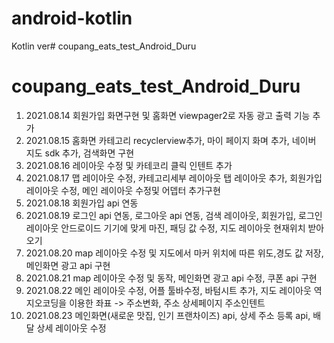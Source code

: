 # android-kotlin

Kotlin ver# coupang_eats_test_Android_Duru
# coupang_eats_test_Android_Duru
1. 2021.08.14
  회원가입 화면구현 및 홈화면 viewpager2로 자동 광고 출력 기능 추가
2. 2021.08.15
  홈화면 카테고리 recyclerview추가, 마이 페이지 화며 추가, 네이버 지도 sdk 추가, 검색화면 구현
3. 2021.08.16
  레이아웃 수정 및 카테코리 클릭 인텐트 추가
4. 2021.08.17
  맵 레이아웃 수정, 카테고리세부 레이아웃 탭 레이아웃 추가, 회원가입 레이아웃 수정, 메인 레이아웃 수정및 어뎁터 추가구현
5. 2021.08.18
  회원가입 api 연동
6. 2021.08.19
  로그인 api 연동, 로그아웃 api 연동, 검색 레이아웃, 회원가입, 로그인 레이아웃 안드로이드 기기에 맞게 마진, 패딩 값 수정, 지도 레이아웃 현재위치 받아오기
7. 2021.08.20
  map 레이아웃 수정 및 지도에서 마커 위치에 따른 위도,경도 값 저장, 메인화면 광고 api 구현
8. 2021.08.21
  map 레이아웃 수정 및 동작, 메인화면 광고 api 수정, 쿠폰 api 구현
9. 2021.08.22
  메인 레이아웃 수정, 어플 툴바수정, 바텀시트 추가, 지도 레이아웃 역지오코딩을 이용한 좌표 -> 주소변화, 주소 상세페이지 주소인텐트
10. 2021.08.23
 메인화면(새로운 맛집, 인기 프랜차이즈) api, 상세 주소 등록 api, 배달 상세 레이아웃 수정

